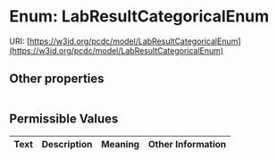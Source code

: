 
# Enum: LabResultCategoricalEnum




URI: [https://w3id.org/pcdc/model/LabResultCategoricalEnum](https://w3id.org/pcdc/model/LabResultCategoricalEnum)


## Other properties

|  |  |  |
| --- | --- | --- |

## Permissible Values

| Text | Description | Meaning | Other Information |
| :--- | :---: | :---: | ---: |


